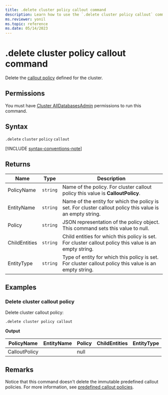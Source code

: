 ```yaml
---
title: .delete cluster policy callout command
description: Learn how to use the `.delete cluster policy callout` command to delete the callout policy defined for a cluster.
ms.reviewer: yonil
ms.topic: reference
ms.date: 05/14/2023
---
```

# .delete cluster policy callout command

Delete the [callout policy](callout-policy.md) defined for the cluster.

## Permissions

You must have [Cluster AllDatabasesAdmin](../access-control/role-based-access-control.md) permissions to run this command.

## Syntax

`.delete` `cluster` `policy` `callout`

[!INCLUDE [syntax-conventions-note](../includes/syntax-conventions-note.md)]

## Returns

| Name          | Type   | Description                                                                                               |
|---------------|--------|-----------------------------------------------------------------------------------------------------------|
| PolicyName    | `string` | Name of the policy. For cluster callout policy this value is **CalloutPolicy**.                           |
| EntityName    | `string` | Name of the entity for which the policy is set. For cluster callout policy this value is an empty string. |
| Policy        | `string` | JSON representation of the policy object. This command sets this value to null.                           |
| ChildEntities | `string` | Child entities for which this policy is set. For cluster callout policy this value is an empty string.    |
| EntityType    | `string` | Type of entity for which this policy is set. For cluster callout policy this value is an empty string.    |

## Examples

### Delete cluster callout policy

Delete cluster callout policy:

````kusto
.delete cluster policy callout
````

**Output**

| PolicyName    | EntityName | Policy                                                                                               | ChildEntities | EntityType |
|---------------|------------|------------------------------------------------------------------------------------------------------|---------------|------------|
| CalloutPolicy |            | null                                                                                                 |               |            |

## Remarks

Notice that this command doesn't delete the immutable predefined callout policies. For more information, see [predefined callout policies](callout-policy.md#predefined-callout-policies).

